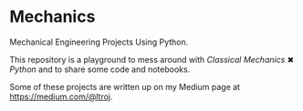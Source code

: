 # Mechanics

Mechanical Engineering Projects Using Python.

This repository is a playground to mess around with *Classical Mechanics* ✖ *Python* and to share some code and notebooks.

Some of these projects are written up on my Medium page at https://medium.com/@ltroj.
